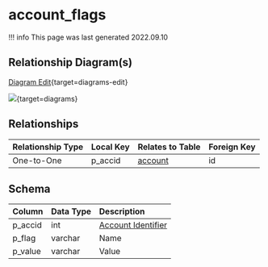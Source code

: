 # account_flags

!!! info
	This page was last generated 2022.09.10

## Relationship Diagram(s)

[Diagram Edit](https://mermaid.live/edit#eyJjb2RlIjoiZXJEaWFncmFtXG4gICAgYWNjb3VudF9mbGFncyB7XG4gICAgICAgIGludHVuc2lnbmVkIHBfYWNjaWRcbiAgICB9XG4gICAgYWNjb3VudCB7XG4gICAgICAgIGludCBpZFxuICAgICAgICB2YXJjaGFyIG5hbWVcbiAgICB9XG4gICAgYWNjb3VudF9mbGFncyB8fC0tb3sgYWNjb3VudCA6IE9uZS10by1PbmVcblxuIiwibWVybWFpZCI6eyJ0aGVtZSI6ImRlZmF1bHQifSwidXBkYXRlRWRpdG9yIjp0cnVlLCJhdXRvU3luYyI6dHJ1ZSwidXBkYXRlRGlhZ3JhbSI6dHJ1ZX0=){target=diagrams-edit}

[![](https://mermaid.ink/img/eyJjb2RlIjoiZXJEaWFncmFtXG4gICAgYWNjb3VudF9mbGFncyB7XG4gICAgICAgIGludHVuc2lnbmVkIHBfYWNjaWRcbiAgICB9XG4gICAgYWNjb3VudCB7XG4gICAgICAgIGludCBpZFxuICAgICAgICB2YXJjaGFyIG5hbWVcbiAgICB9XG4gICAgYWNjb3VudF9mbGFncyB8fC0tb3sgYWNjb3VudCA6IE9uZS10by1PbmVcblxuIiwibWVybWFpZCI6eyJ0aGVtZSI6ImRlZmF1bHQifSwidXBkYXRlRWRpdG9yIjp0cnVlLCJhdXRvU3luYyI6dHJ1ZSwidXBkYXRlRGlhZ3JhbSI6dHJ1ZX0=)](https://mermaid.ink/img/eyJjb2RlIjoiZXJEaWFncmFtXG4gICAgYWNjb3VudF9mbGFncyB7XG4gICAgICAgIGludHVuc2lnbmVkIHBfYWNjaWRcbiAgICB9XG4gICAgYWNjb3VudCB7XG4gICAgICAgIGludCBpZFxuICAgICAgICB2YXJjaGFyIG5hbWVcbiAgICB9XG4gICAgYWNjb3VudF9mbGFncyB8fC0tb3sgYWNjb3VudCA6IE9uZS10by1PbmVcblxuIiwibWVybWFpZCI6eyJ0aGVtZSI6ImRlZmF1bHQifSwidXBkYXRlRWRpdG9yIjp0cnVlLCJhdXRvU3luYyI6dHJ1ZSwidXBkYXRlRGlhZ3JhbSI6dHJ1ZX0=){target=diagrams}


## Relationships

| Relationship Type | Local Key | Relates to Table | Foreign Key |
| :--- | :--- | :--- | :--- |
| One-to-One | p_accid | [account](../../schema/account/account.md) | id |


## Schema

| Column | Data Type | Description |
| :--- | :--- | :--- |
| p_accid | int | [Account Identifier](account.md) |
| p_flag | varchar | Name |
| p_value | varchar | Value |

